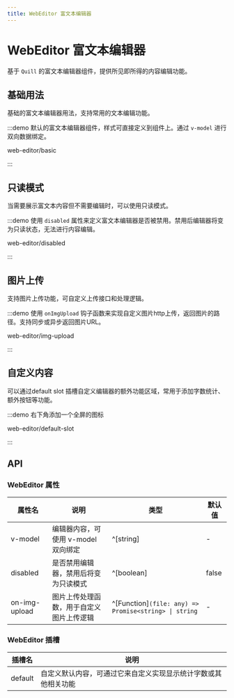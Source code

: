 ```yaml
---
title: WebEditor 富文本编辑器
---
```


# WebEditor 富文本编辑器

基于 `Quill` 的富文本编辑器组件，提供所见即所得的内容编辑功能。

## 基础用法

基础的富文本编辑器用法，支持常用的文本编辑功能。

:::demo 默认的富文本编辑器组件，样式可直接定义到组件上。通过 `v-model` 进行双向数据绑定。

web-editor/basic

:::

## 只读模式

当需要展示富文本内容但不需要编辑时，可以使用只读模式。

:::demo 使用 `disabled` 属性来定义富文本编辑器是否被禁用。禁用后编辑器将变为只读状态，无法进行内容编辑。

web-editor/disabled

:::

## 图片上传

支持图片上传功能，可自定义上传接口和处理逻辑。

:::demo 使用 `onImgUpload` 钩子函数来实现自定义图片http上传，返回图片的路径。支持同步或异步返回图片URL。

web-editor/img-upload

:::

## 自定义内容

可以通过default slot 插槽自定义编辑器的额外功能区域，常用于添加字数统计、额外按钮等功能。

:::demo 右下角添加一个全屏的图标

web-editor/default-slot

:::

## API

### WebEditor 属性

| 属性名        | 说明                                     | 类型                                                  | 默认值 |
| ------------- | ---------------------------------------- | ----------------------------------------------------- | ------ |
| v-model       | 编辑器内容，可使用 v-model 双向绑定      | ^[string]                                             | -      |
| disabled      | 是否禁用编辑器，禁用后将变为只读模式     | ^[boolean]                                            | false  |
| on-img-upload | 图片上传处理函数，用于自定义图片上传逻辑 | ^[Function]`(file: any) => Promise<string> \| string` | -      |

### WebEditor 插槽

| 插槽名  | 说明                                                           |
| ------- | -------------------------------------------------------------- |
| default | 自定义默认内容，可通过它来自定义实现显示统计字数或其他相关功能 |
